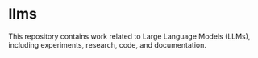 # llms

This repository contains work related to Large Language Models (LLMs), including experiments, research, code, and documentation.